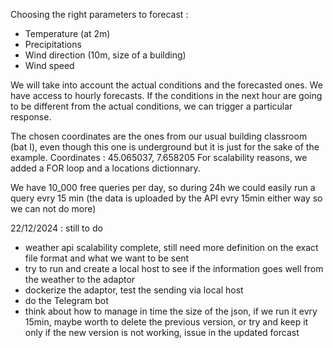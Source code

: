 Choosing the right parameters to forecast : 
- Temperature (at 2m)
- Precipitations
- Wind direction (10m, size of a building)
- Wind speed

We will take into account the actual conditions and the forecasted ones. We have access to hourly forecasts. 
If the conditions in the next hour are going to be different from the actual conditions, we can trigger a particular response. 

The chosen coordinates are the ones from our usual building classroom (bat I), even though this one is underground but it is just for the sake of the example. Coordinates : 45.065037, 7.658205
For scalability reasons, we added a FOR loop and a locations dictionnary.

We have 10_000 free queries per day, so during 24h we could easily run a query evry 15 min (the data is uploaded by the API evry 15min either way so we can not do more)

22/12/2024 : still to do
- weather api scalability complete, still need more definition on the exact file format and what we want to be sent
- try to run and create a local host to see if the information goes well from the weather to the adaptor
- dockerize the adaptor, test the sending via local host
- do the Telegram bot
- think about how to manage in time the size of the json, if we run it evry 15min, maybe worth to delete the previous version, or try and keep it only if the new version is not working, issue in the updated forcast
